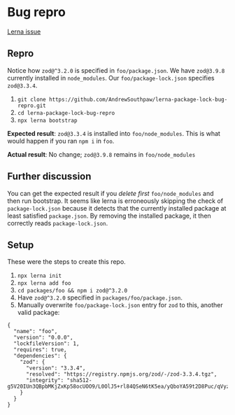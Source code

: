 # Bug repro

[Lerna issue](https://github.com/lerna/lerna/issues/3011)     

## Repro

Notice how `zod@^3.2.0` is specified in `foo/package.json`. We have `zod@3.9.8` currently installed in `node_modules`. Our `foo/package-lock.json` specifies `zod@3.3.4`.

1. `git clone https://github.com/AndrewSouthpaw/lerna-package-lock-bug-repro.git`
1. `cd lerna-package-lock-bug-repro`
1. `npx lerna bootstrap`

**Expected result**: `zod@3.3.4` is installed into `foo/node_modules`. This is what would happen if you ran `npm i` in `foo`.

**Actual result**: No change; `zod@3.9.8` remains in `foo/node_modules`

## Further discussion

You can get the expected result if you *delete first* `foo/node_modules` and then run bootstrap. It seems like lerna is erroneously skipping the check of `package-lock.json` because it detects that the currently installed package at least satisfied `package.json`. By removing the installed package, it then correctly reads `package-lock.json`.

## Setup

These were the steps to create this repo.

1. `npx lerna init`
1. `npx lerna add foo`
1. `cd packages/foo && npm i zod@^3.2.0`
1. Have `zod@^3.2.0` specified in `packages/foo/package.json`.
1. Manually overwrite `foo/package-lock.json` entry for `zod` to this, another valid package:

```
{
  "name": "foo",
  "version": "0.0.0",
  "lockfileVersion": 1,
  "requires": true,
  "dependencies": {
    "zod": {
      "version": "3.3.4",
      "resolved": "https://registry.npmjs.org/zod/-/zod-3.3.4.tgz",
      "integrity": "sha512-g5V20IUn3QBpbMKjZxKp58ocUOO9/L0OlJ5+rl84QSeN6tK5ea/yQboYA59t2D8Puc/qVyz4YflhCgqR2uMtaA=="
    }
  }
}
```
